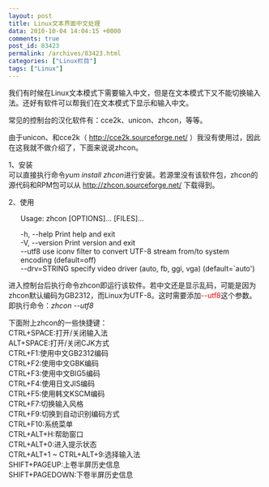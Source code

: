 ```yaml
---
layout: post
title: Linux文本界面中文处理
data: 2010-10-04 14:04:15 +0000
comments: true
post_id: 83423
permalink: /archives/83423.html
categories: ["Linux栏目"]
tags: ["Linux"]
---
```


我们有时候在Linux文本模式下需要输入中文，但是在文本模式下又不能切换输入法。还好有软件可以帮我们在文本模式下显示和输入中文。

常见的控制台的汉化软件有：cce2k、unicon、zhcon，等等。

由于unicon、和cce2k（ http://cce2k.sourceforge.net/ ）我没有使用过，因此在这我就不做介绍了，下面来说说zhcon。

1、安装  
可以直接执行命令<em>yum install zhcon</em>进行安装。若源里没有该软件包，zhcon的源代码和RPM包可以从 http://zhcon.sourceforge.net/ 下载得到。

2、使用  
<ul> Usage: zhcon [OPTIONS]... [FILES]...

-h, --help        Print help and exit  
-V, --version     Print version and exit  
--utf8        use iconv filter to convert UTF-8 stream from/to system  
encoding  (default=off)  
--drv=STRING  specify video driver (auto, fb, ggi, vga)  (default=`auto')</ul>

进入控制台后执行命令zhcon即运行该软件。若中文还是显示乱码，可能是因为zhcon默认编码为GB2312，而Linux为UTF-8。这时需要添加<span style="color: #ff0000">--utf8</span>这个参数。  
即执行命令：<em>zhcon --utf8</em>

下面附上zhcon的一些快捷键：  
CTRL+SPACE:打开/关闭输入法  
ALT+SPACE:打开/关闭CJK方式  
CTRL+F1:使用中文GB2312编码  
CTRL+F2:使用中文GBK编码  
CTRL+F3:使用中文BIG5编码  
CTRL+F4:使用日文JIS编码  
CTRL+F5:使用韩文KSCM编码  
CTRL+F7:切换输入风格  
CTRL+F9:切换到自动识别编码方式  
CTRL+F10:系统菜单  
CTRL+ALT+H:帮助窗口  
CTRL+ALT+0:进入提示状态  
CTRL+ALT+1 ~ CTRL+ALT+9:选择输入法  
SHIFT+PAGEUP:上卷半屏历史信息  
SHIFT+PAGEDOWN:下卷半屏历史信息  
